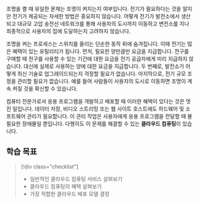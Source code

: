 조명을 켤 때 유일한 문제는 조명이 켜지는지 여부입니다. 전기가 필요하다는 것을 알지만 전기가 제공되는 자세한 방법은 중요하지 않습니다. 어떻게 전기가 발전소에서 생산되고 대규모 고압 송전선 네트워크를 통해 사용자의 도시까지 이동하고 변전소를 지나 최종적으로 사용자의 집에 도달하는지 고려하지 않습니다.

조명을 켜는 프로세스는 스위치를 올리는 단순한 동작 뒤에 숨겨집니다. 이때 전기는 많은 혜택이 있는 유틸리티가 됩니다. 먼저, 필요한 양만큼만 요금을 지급합니다. 전구를 구매할 때 전구를 사용할 수 있는 기간에 대한 요금을 전기 공급자에게 미리 지급하지 않습니다. 대신에 실제로 사용하는 양에 대한 요금을 지급합니다. 두 번째로, 발전소가 어떻게 최신 기술로 업그레이드되는지 걱정할 필요가 없습니다. 마지막으로, 전기 규모 조정을 관리할 필요가 없습니다. 예를 들어 사람들이 사용자의 도시로 이동하면 조명이 계속 켜질 것을 확신할 수 있습니다.

컴퓨터 전문가로서 응용 프로그램을 개발하고 배포할 때 이러한 혜택이 있다는 것은 멋진 일입니다. 데이터 저장, 비디오 스트리밍 또는 웹 사이트 호스트에도 하드웨어 및 소프트웨어 관리가 필요합니다. 이 관리 작업은 사용자에게 응용 프로그램을 전달할 때 불필요한 장애물일 뿐입니다. 다행히도 이 문제를 해결할 수 있는 **클라우드 컴퓨팅**이 있습니다.

## <a name="learning-objectives"></a>학습 목표
> [!div class="checklist"]
> * 일반적인 클라우드 컴퓨팅 서비스 살펴보기
> * 클라우드 컴퓨팅의 혜택 살펴보기
> * 가장 적합한 클라우드 배포 모델 결정
